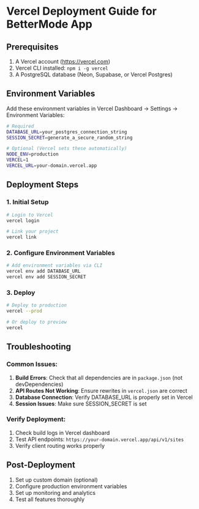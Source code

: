 # Vercel Deployment Guide for BetterMode App

## Prerequisites

1. A Vercel account (https://vercel.com)
2. Vercel CLI installed: `npm i -g vercel`
3. A PostgreSQL database (Neon, Supabase, or Vercel Postgres)

## Environment Variables

Add these environment variables in Vercel Dashboard → Settings → Environment Variables:

```bash
# Required
DATABASE_URL=your_postgres_connection_string
SESSION_SECRET=generate_a_secure_random_string

# Optional (Vercel sets these automatically)
NODE_ENV=production
VERCEL=1
VERCEL_URL=your-domain.vercel.app
```

## Deployment Steps

### 1. Initial Setup

```bash
# Login to Vercel
vercel login

# Link your project
vercel link
```

### 2. Configure Environment Variables

```bash
# Add environment variables via CLI
vercel env add DATABASE_URL
vercel env add SESSION_SECRET
```

### 3. Deploy

```bash
# Deploy to production
vercel --prod

# Or deploy to preview
vercel
```

## Troubleshooting

### Common Issues:

1. **Build Errors**: Check that all dependencies are in `package.json` (not devDependencies)
2. **API Routes Not Working**: Ensure rewrites in `vercel.json` are correct
3. **Database Connection**: Verify DATABASE_URL is properly set in Vercel
4. **Session Issues**: Make sure SESSION_SECRET is set

### Verify Deployment:

1. Check build logs in Vercel dashboard
2. Test API endpoints: `https://your-domain.vercel.app/api/v1/sites`
3. Verify client routing works properly

## Post-Deployment

1. Set up custom domain (optional)
2. Configure production environment variables
3. Set up monitoring and analytics
4. Test all features thoroughly 